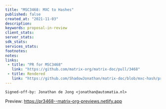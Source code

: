 ```yaml
---
title: "MSC3468: MXC to Hashes"
published: false
created_at: "2021-11-03"
description:
keywords: proposal-in-review
client_stats:
server_stats:
sdk_stats:
services_stats:
footnotes:
notes:
links:
 - title: "PR for MSC3468"
   link: "https://github.com/matrix-org/matrix-doc/pull/3468"
 - title: Rendered
   link: "https://github.com/ShadowJonathan/matrix-doc/blob/mxc-hash/proposals/3468-mxc-hash.md"
---
```


`Signed-off-by: Jonathan de Jong <jonathan@automatia.nl>`










<!-- Replace -->
Preview: https://pr3468--matrix-org-previews.netlify.app
<!-- Replace -->

